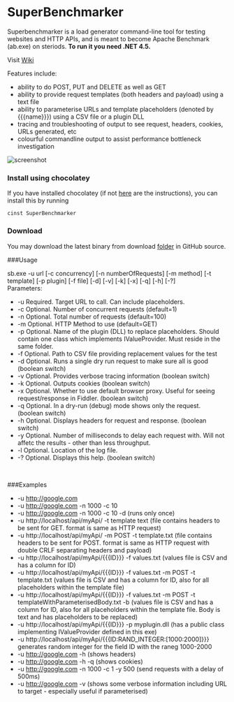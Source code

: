 SuperBenchmarker
================

Superbenchmarker is a load generator command-line tool for testing websites and HTTP APIs, and is meant to become Apache Benchmark (ab.exe) on steriods. **To run it you need .NET 4.5.**

Visit [Wiki](https://github.com/aliostad/SuperBenchmarker/wiki)

Features include:

* ability to do POST, PUT and DELETE as well as GET
* ability to provide request templates (both headers and payload) using a text file
* ability to parameterise URLs and template placeholders (denoted by {{{name}}}) using a CSV file or a plugin DLL
* tracing and troubleshooting of output to see request, headers, cookies, URLs generated, etc
* colourful commandline output to assist performance bottleneck investigation

![screenshot](https://raw.github.com/aliostad/SuperBenchmarker/master/SuperBenchmarker2.png)

### Install using chocolatey
If you have installed chocolatey (if not [here](https://github.com/chocolatey/chocolatey/wiki/Installation#command-line) are the instructions), you can install this by running

```
cinst SuperBenchmarker 
```

### Download
You may download the latest binary from download [folder](https://github.com/aliostad/SuperBenchmarker/tree/master/download) in GitHub source.


###Usage

sb.exe -u url [-c concurrency] [-n numberOfRequests] [-m method] [-t template] [-p plugin] [-f file] [-d]  [-v]  [-k]  [-x]  [-q]  [-h]  [-?]<br/>
Parameters:<br/>
- -u     Required. Target URL to call. Can include placeholders.<br/>
- -c     Optional. Number of concurrent requests (default=1)<br/>
- -n     Optional. Total number of requests (default=100)<br/>
- -m     Optional. HTTP Method to use (default=GET)<br/>
- -p     Optional. Name of the plugin (DLL) to replace placeholders. Should contain one class which implements IValueProvider. Must reside in the same folder.<br/>
- -f     Optional. Path to CSV file providing replacement values for the test<br/>
- -d     Optional. Runs a single dry run request to make sure all is good (boolean switch)<br/>
- -v     Optional. Provides verbose tracing information (boolean switch)<br/>
- -k     Optional. Outputs cookies (boolean switch)<br/>
- -x     Optional. Whether to use default browser proxy. Useful for seeing request/response in Fiddler. (boolean switch)<br/>
- -q     Optional. In a dry-run (debug) mode shows only the request. (boolean switch)<br/>
- -h     Optional. Displays headers for request and response. (boolean switch)<br/>
- -y     Optional. Number of milliseconds to delay each request with. Will not affetc the results - other than less throughput.<br/>
- -l     Optional. Location of the log file.<br/>
- -?     Optional. Displays this help. (boolean switch)<br/>
<br/>

###Examples

- -u http://google.com
- -u http://google.com -n 1000 -c 10
- -u http://google.com -n 1000 -c 10 -d (runs only once)
- -u http://localhost/api/myApi/ -t template text (file contains headers to be sent for GET. format is same as HTTP request)
- -u http://localhost/api/myApi/ -m POST -t template.txt (file contains headers to be sent for POST. format is same as HTTP request with double CRLF separating headers and payload)
- -u http://localhost/api/myApi/{{{ID}}} -f values.txt (values file is CSV and has a column for ID)
- -u http://localhost/api/myApi/{{{ID}}} -f values.txt -m POST -t template.txt (values file is CSV and has a column for ID, also for all placeholders within the template file)
- -u http://localhost/api/myApi/{{{ID}}} -f values.txt -m POST -t templateWithParameterisedBody.txt -b (values file is CSV and has a column for ID, also for all placeholders within the template file. Body is text and has placeholders to be replaced)
- -u http://localhost/api/myApi/{{{ID}}} -p myplugin.dll (has a public class implementing IValueProvider defined in this exe)
- -u http://localhost/api/myApi/{{{ID:RAND_INTEGER:[1000:2000]}}}  generates random integer for the field ID with the raneg 1000-2000
- -u http://google.com -h (shows headers)
- -u http://google.com -h -q (shows cookies) 
- -u http://google.com -n 1000 -c 1 -y 500 (send requests with a delay of 500ms) 
- -u http://google.com -v (shows some verbose information including URL to target - especially useful if parameterised) 

